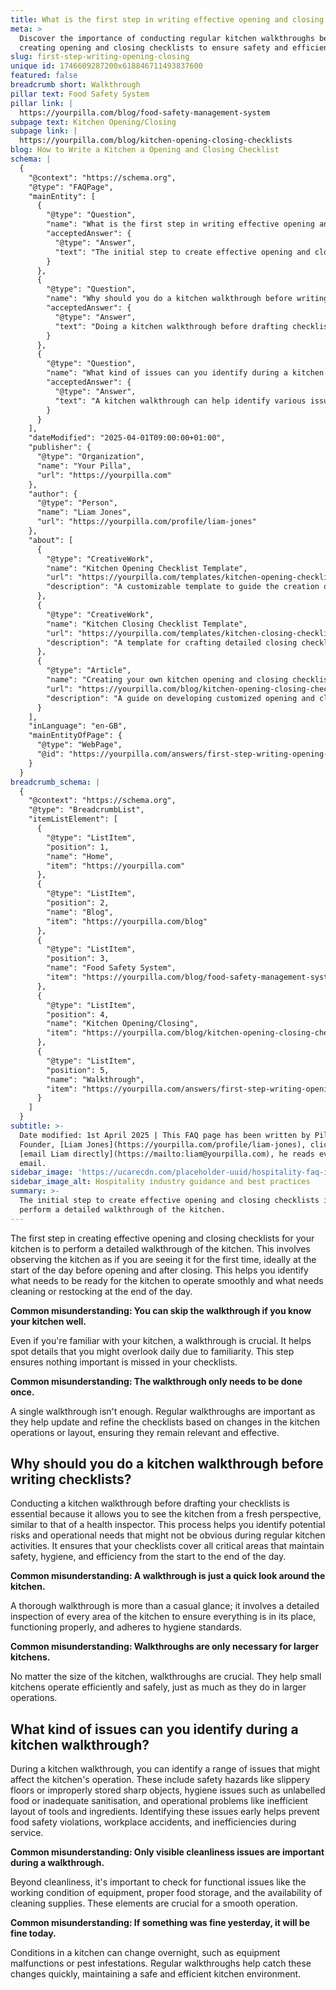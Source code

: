 ```yaml
---
title: What is the first step in writing effective opening and closing checklists?
meta: >
  Discover the importance of conducting regular kitchen walkthroughs before
  creating opening and closing checklists to ensure safety and efficiency.
slug: first-step-writing-opening-closing
unique id: 1746609287200x618846711493837600
featured: false
breadcrumb short: Walkthrough
pillar text: Food Safety System
pillar link: |
  https://yourpilla.com/blog/food-safety-management-system
subpage text: Kitchen Opening/Closing
subpage link: |
  https://yourpilla.com/blog/kitchen-opening-closing-checklists
blog: How to Write a Kitchen a Opening and Closing Checklist
schema: |
  {
    "@context": "https://schema.org",
    "@type": "FAQPage",
    "mainEntity": [
      {
        "@type": "Question",
        "name": "What is the first step in writing effective opening and closing checklists?",
        "acceptedAnswer": {
          "@type": "Answer",
          "text": "The initial step to create effective opening and closing checklists is to perform a detailed walkthrough of the kitchen. This should be done at the start and end of the day to identify needs for smooth operation and areas that require cleaning or restocking. Regular walkthroughs are essential for keeping the checklists up to date and relevant to the kitchen's operational needs."
        }
      },
      {
        "@type": "Question",
        "name": "Why should you do a kitchen walkthrough before writing checklists?",
        "acceptedAnswer": {
          "@type": "Answer",
          "text": "Doing a kitchen walkthrough before drafting checklists is crucial as it provides a fresh perspective, similar to that of a health inspector. This detailed inspection helps identify potential risks and operational needs that are not obvious during regular activities. It ensures the checklists comprehensively cover all critical areas for maintaining safety, hygiene, and efficiency throughout the day."
        }
      },
      {
        "@type": "Question",
        "name": "What kind of issues can you identify during a kitchen walkthrough?",
        "acceptedAnswer": {
          "@type": "Answer",
          "text": "A kitchen walkthrough can help identify various issues that might impact operations, such as safety hazards (e.g., slippery floors, improperly stored sharp objects), hygiene issues (e.g., unlabelled food, inadequate sanitisation), and operational inefficiencies (e.g., poor layout of tools and ingredients). Identifying these issues early helps maintain a safe and efficient work environment and prevents potential violations and accidents."
        }
      }
    ],
    "dateModified": "2025-04-01T09:00:00+01:00",
    "publisher": {
      "@type": "Organization",
      "name": "Your Pilla",
      "url": "https://yourpilla.com"
    },
    "author": {
      "@type": "Person",
      "name": "Liam Jones",
      "url": "https://yourpilla.com/profile/liam-jones"
    },
    "about": [
      {
        "@type": "CreativeWork",
        "name": "Kitchen Opening Checklist Template",
        "url": "https://yourpilla.com/templates/kitchen-opening-checklist",
        "description": "A customizable template to guide the creation of kitchen opening checklists specific to different sites."
      },
      {
        "@type": "CreativeWork",
        "name": "Kitchen Closing Checklist Template",
        "url": "https://yourpilla.com/templates/kitchen-closing-checklist",
        "description": "A template for crafting detailed closing checklists to ensure all closing tasks are thoroughly managed."
      },
      {
        "@type": "Article",
        "name": "Creating your own kitchen opening and closing checklists",
        "url": "https://yourpilla.com/blog/kitchen-opening-closing-checklists",
        "description": "A guide on developing customized opening and closing checklists for kitchen operations."
      }
    ],
    "inLanguage": "en-GB",
    "mainEntityOfPage": {
      "@type": "WebPage",
      "@id": "https://yourpilla.com/answers/first-step-writing-opening-closing"
    }
  }
breadcrumb_schema: |
  {
    "@context": "https://schema.org",
    "@type": "BreadcrumbList",
    "itemListElement": [
      {
        "@type": "ListItem",
        "position": 1,
        "name": "Home",
        "item": "https://yourpilla.com"
      },
      {
        "@type": "ListItem",
        "position": 2,
        "name": "Blog",
        "item": "https://yourpilla.com/blog"
      },
      {
        "@type": "ListItem",
        "position": 3,
        "name": "Food Safety System",
        "item": "https://yourpilla.com/blog/food-safety-management-system"
      },
      {
        "@type": "ListItem",
        "position": 4,
        "name": "Kitchen Opening/Closing",
        "item": "https://yourpilla.com/blog/kitchen-opening-closing-checklists"
      },
      {
        "@type": "ListItem",
        "position": 5,
        "name": "Walkthrough",
        "item": "https://yourpilla.com/answers/first-step-writing-opening-closing"
      }
    ]
  }
subtitle: >-
  Date modified: 1st April 2025 | This FAQ page has been written by Pilla
  Founder, [Liam Jones](https://yourpilla.com/profile/liam-jones), click to
  [email Liam directly](https://mailto:liam@yourpilla.com), he reads every
  email.
sidebar_image: 'https://ucarecdn.com/placeholder-uuid/hospitality-faq-image.jpg'
sidebar_image_alt: Hospitality industry guidance and best practices
summary: >-
  The initial step to create effective opening and closing checklists is to
  perform a detailed walkthrough of the kitchen.
---
```

The first step in creating effective opening and closing checklists for your kitchen is to perform a detailed walkthrough of the kitchen. This involves observing the kitchen as if you are seeing it for the first time, ideally at the start of the day before opening and after closing. This helps you identify what needs to be ready for the kitchen to operate smoothly and what needs cleaning or restocking at the end of the day.

**Common misunderstanding: You can skip the walkthrough if you know your kitchen well.**

Even if you're familiar with your kitchen, a walkthrough is crucial. It helps spot details that you might overlook daily due to familiarity. This step ensures nothing important is missed in your checklists.

**Common misunderstanding: The walkthrough only needs to be done once.**

A single walkthrough isn't enough. Regular walkthroughs are important as they help update and refine the checklists based on changes in the kitchen operations or layout, ensuring they remain relevant and effective.

## Why should you do a kitchen walkthrough before writing checklists?

Conducting a kitchen walkthrough before drafting your checklists is essential because it allows you to see the kitchen from a fresh perspective, similar to that of a health inspector. This process helps you identify potential risks and operational needs that might not be obvious during regular kitchen activities. It ensures that your checklists cover all critical areas that maintain safety, hygiene, and efficiency from the start to the end of the day.

**Common misunderstanding: A walkthrough is just a quick look around the kitchen.**

A thorough walkthrough is more than a casual glance; it involves a detailed inspection of every area of the kitchen to ensure everything is in its place, functioning properly, and adheres to hygiene standards.

**Common misunderstanding: Walkthroughs are only necessary for larger kitchens.**

No matter the size of the kitchen, walkthroughs are crucial. They help small kitchens operate efficiently and safely, just as much as they do in larger operations.

## What kind of issues can you identify during a kitchen walkthrough?

During a kitchen walkthrough, you can identify a range of issues that might affect the kitchen's operation. These include safety hazards like slippery floors or improperly stored sharp objects, hygiene issues such as unlabelled food or inadequate sanitisation, and operational problems like inefficient layout of tools and ingredients. Identifying these issues early helps prevent food safety violations, workplace accidents, and inefficiencies during service.

**Common misunderstanding: Only visible cleanliness issues are important during a walkthrough.**

Beyond cleanliness, it's important to check for functional issues like the working condition of equipment, proper food storage, and the availability of cleaning supplies. These elements are crucial for a smooth operation.

**Common misunderstanding: If something was fine yesterday, it will be fine today.**

Conditions in a kitchen can change overnight, such as equipment malfunctions or pest infestations. Regular walkthroughs help catch these changes quickly, maintaining a safe and efficient kitchen environment.
